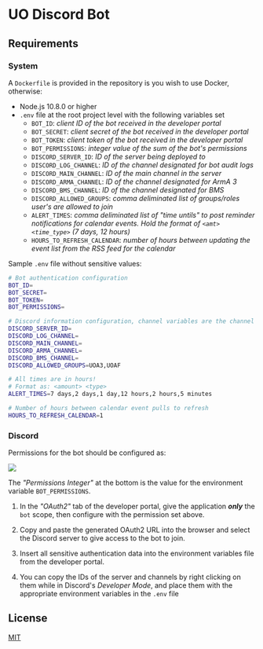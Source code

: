 # UO Discord Bot

## Requirements

### System

A `Dockerfile` is provided in the repository is you wish to use Docker, otherwise:

- Node.js 10.8.0 or higher
- `.env` file at the root project level with the following variables set
  - `BOT_ID`: _client ID of the bot received in the developer portal_
  - `BOT_SECRET`: _client secret of the bot received in the developer portal_
  - `BOT_TOKEN`: _client token of the bot received in the developer portal_
  - `BOT_PERMISSIONS`: _integer value of the sum of the bot's permissions_
  - `DISCORD_SERVER_ID`: _ID of the server being deployed to_
  - `DISCORD_LOG_CHANNEL`: _ID of the channel designated for bot audit logs_
  - `DISCORD_MAIN_CHANNEL`: _ID of the main channel in the server_
  - `DISCORD_ARMA_CHANNEL`: _ID of the channel designated for ArmA 3_
  - `DISCORD_BMS_CHANNEL`: _ID of the channel designated for BMS_
  - `DISCORD_ALLOWED_GROUPS`: _comma deliminated list of groups/roles user's are allowed to join_
  - `ALERT_TIMES`: _comma deliminated list of "time untils" to post reminder notifications for calendar events. Hold the format of `<amt> <time_type>` (7 days, 12 hours)_
  - `HOURS_TO_REFRESH_CALENDAR`: _number of hours between updating the event list from the RSS feed for the calendar_

Sample `.env` file without sensitive values:

```sh
# Bot authentication configuration
BOT_ID=
BOT_SECRET=
BOT_TOKEN=
BOT_PERMISSIONS=

# Discord information configuration, channel variables are the channel IDs
DISCORD_SERVER_ID=
DISCORD_LOG_CHANNEL=
DISCORD_MAIN_CHANNEL=
DISCORD_ARMA_CHANNEL=
DISCORD_BMS_CHANNEL=
DISCORD_ALLOWED_GROUPS=UOA3,UOAF

# All times are in hours!
# Format as: <amount> <type>
ALERT_TIMES=7 days,2 days,1 day,12 hours,2 hours,5 minutes

# Number of hours between calendar event pulls to refresh
HOURS_TO_REFRESH_CALENDAR=1
```

### Discord

Permissions for the bot should be configured as:

<img src="https://i.imgur.com/gjWLIRH.png" />

The _"Permissions Integer"_ at the bottom is the value for the environment variable `BOT_PERMISSIONS`.

1. In the _"OAuth2"_ tab of the developer portal, give the application **_only_** the `bot` scope, then configure with the permission set above.

2. Copy and paste the generated OAuth2 URL into the browser and select the Discord server to give access to the bot to join.

3. Insert all sensitive authentication data into the environment variables file from the developer portal.

4. You can copy the IDs of the server and channels by right clicking on them while in Discord's _Developer Mode_, and place them with the appropriate environment variables in the `.env` file

## License

[MIT](./LICENSE)
